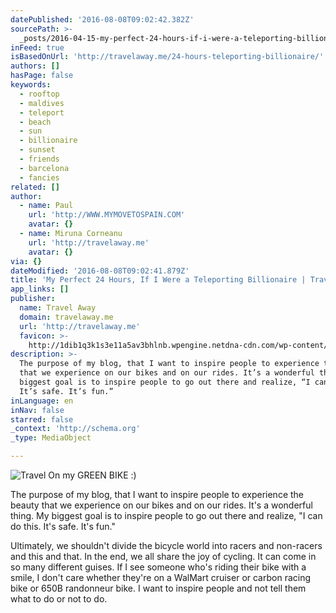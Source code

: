 ```yaml
---
datePublished: '2016-08-08T09:02:42.382Z'
sourcePath: >-
  _posts/2016-04-15-my-perfect-24-hours-if-i-were-a-teleporting-billionaire-or-t.md
inFeed: true
isBasedOnUrl: 'http://travelaway.me/24-hours-teleporting-billionaire/'
authors: []
hasPage: false
keywords:
  - rooftop
  - maldives
  - teleport
  - beach
  - sun
  - billionaire
  - sunset
  - friends
  - barcelona
  - fancies
related: []
author:
  - name: Paul
    url: 'http://WWW.MYMOVETOSPAIN.COM'
    avatar: {}
  - name: Miruna Corneanu
    url: 'http://travelaway.me'
    avatar: {}
via: {}
dateModified: '2016-08-08T09:02:41.879Z'
title: 'My Perfect 24 Hours, If I Were a Teleporting Billionaire | Travel Away'
app_links: []
publisher:
  name: Travel Away
  domain: travelaway.me
  url: 'http://travelaway.me'
  favicon: >-
    http://1dib1q3k1s3e11a5av3bhlnb.wpengine.netdna-cdn.com/wp-content/uploads/2016/01/cropped-newfavta-192x192.png
description: >-
  The purpose of my blog, that I want to inspire people to experience the beauty
  that we experience on our bikes and on our rides. It’s a wonderful thing. My
  biggest goal is to inspire people to go out there and realize, “I can do this.
  It’s safe. It’s fun.” 
inLanguage: en
inNav: false
starred: false
_context: 'http://schema.org'
_type: MediaObject

---
```

![Travel On my GREEN BIKE :)](https://the-grid-user-content.s3-us-west-2.amazonaws.com/d24b05a7-11ad-48db-98ea-ea76ba8cc26a.jpg)

The purpose of my blog, that I want to inspire people to experience the beauty that we experience on our bikes and on our rides. It's a wonderful thing. My biggest goal is to inspire people to go out there and realize, "I can do this. It's safe. It's fun." 

Ultimately, we shouldn't divide the bicycle world into racers and non-racers and this and that. In the end, we all share the joy of cycling. It can come in so many different guises. If I see someone who's riding their bike with a smile, I don't care whether they're on a WalMart cruiser or carbon racing bike or 650B randonneur bike. I want to inspire people and not tell them what to do or not to do.